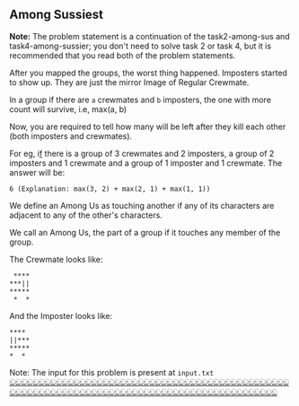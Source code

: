 ## Among Sussiest
**Note:** The problem statement is a continuation of the task2-among-sus and task4-among-sussier; you don't need to solve task 2 or task 4, but it is recommended that you read both of the problem statements.

After you mapped the groups, the worst thing happened. Imposters started to show up. They are just the mirror Image of Regular Crewmate. 

In a group if there are `a` crewmates and `b` imposters, the one with more count will survive, i.e, max(a, b)

Now, you are required to tell how many will be left after they kill each other (both imposters and crewmates).

For eg, i[f](https://i.redd.it/6ikzy1k1lq6a1.jpg) there is a group of 3 crewmates and 2 imposters, a group of 2 imposters and 1 crewmate and a group of 1 imposter and 1 crewmate. The answer will be:
```
6 (Explanation: max(3, 2) + max(2, 1) + max(1, 1))
```
We define an Among Us as touching another if any of its characters are adjacent to any of the other's characters. 

We call an Among Us, the part of a group if it touches any member of the group.

The Crewmate looks like:
```
 ****
***||
*****
 *  *
```
And the Imposter looks like:
```
**** 
||***
*****
*  * 
```

Note: The input for this problem is present at `input.txt` 
[ඞඞඞඞඞඞඞඞඞඞඞඞඞඞඞඞඞඞඞඞඞඞඞඞඞඞඞඞඞඞඞඞඞඞඞඞඞඞඞඞඞඞඞඞඞඞඞඞඞඞඞඞඞඞඞඞඞඞඞඞඞඞඞඞඞඞඞඞඞඞඞඞඞඞඞඞඞඞඞඞඞඞඞඞඞඞඞඞඞඞඞඞඞඞ](https://www.youtube.com/watch?v=dQw4w9WgXcQ)
